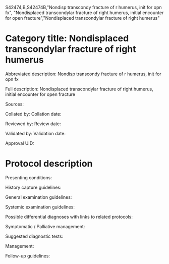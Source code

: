 S42474,B,S42474B,"Nondisp transcondy fracture of r humerus, init for opn fx", "Nondisplaced transcondylar fracture of right humerus, initial encounter for open fracture","Nondisplaced transcondylar fracture of right humerus"
# Category title: Nondisplaced transcondylar fracture of right humerus

Abbreviated description: Nondisp transcondy fracture of r humerus, init for opn fx

Full description: Nondisplaced transcondylar fracture of right humerus, initial encounter for open fracture

Sources:

Collated by:
Collation date:

Reviewed by:
Review date:

Validated by:
Validation date:

Approval UID:

# Protocol description

Presenting conditions:

History capture guidelines:

General examination guidelines:

Systemic examination guidelines:

Possible differential diagnoses with links to related protocols:

Symptomatic / Palliative management:

Suggested diagnostic tests:

Management:

Follow-up guidelines:
